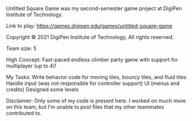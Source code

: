 Untitled Square Game was my second-semester game project at DigiPen Institute of Technology.

Link to play: https://games.digipen.edu/games/untitled-square-game 

Copyright © 2021 DigiPen Institute of Technology, All rights reserved.

Team size: 5

High Concept: Fast-paced endless climber party game with support for multiplayer (up to 4)!

My Tasks:
Write behavior code for moving tiles, bouncy tiles, and fluid tiles
Handle input (was not responsible for controller support)
UI (menus and credits)
Designed some levels

Disclaimer: Only some of my code is present here. I worked on much more on this team, but I'm unable to post files that my other teammates contributed to.

